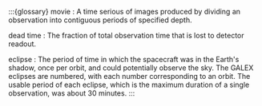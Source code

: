 :::{glossary}
movie
: A time serious of images produced by dividing an observation into contiguous periods of specified depth.

dead time
: The fraction of total observation time that is lost to detector readout.

eclipse
: The period of time in which the spacecraft was in the Earth's shadow, once per orbit, and could potentially observe the sky. The GALEX eclipses are numbered, with each number corresponding to an orbit. The usable period of each eclipse, which is the maximum duration of a single observation, was about 30 minutes.
:::
